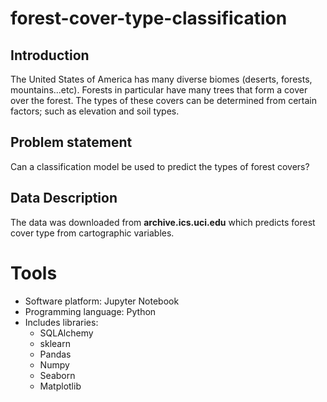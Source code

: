 # forest-cover-type-classification
## Introduction
The United States of America has many diverse biomes (deserts, forests, mountains...etc).
Forests in particular have many trees that form a cover over the forest.
The types of these covers can be determined from certain factors; such as elevation and soil types.

## Problem statement
Can a classification model be used to predict the types of forest covers?

## Data Description
The data was downloaded from **archive.ics.uci.edu** which predicts forest cover type from cartographic variables.

# Tools
- Software platform: Jupyter Notebook
- Programming language: Python
- Includes libraries:
  - SQLAlchemy
  - sklearn
  - Pandas
  - Numpy
  - Seaborn
  - Matplotlib
